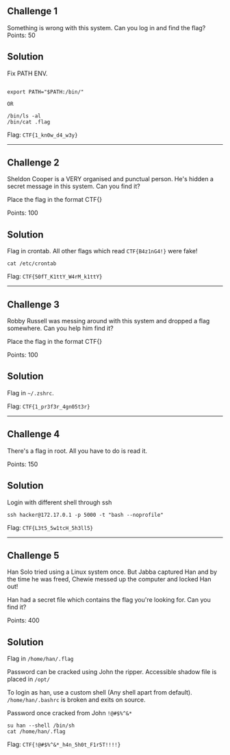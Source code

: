 Challenge 1
-----------

Something is wrong with this system. Can you log in and find the flag?  
Points: 50

Solution
--------

Fix PATH ENV.

```

export PATH="$PATH:/bin/"

OR

/bin/ls -al
/bin/cat .flag

```

Flag: `CTF{1_kn0w_d4_w3y}`

---

Challenge 2
-----------

Sheldon Cooper is a VERY organised and punctual person. He's hidden a secret message in this system. Can you find it?

Place the flag in the format CTF{}

Points: 100

Solution
--------

Flag in crontab. All other flags which read `CTF{B4z1nG4!}` were fake!

`cat /etc/crontab`

Flag: `CTF{50fT_K1ttY_W4rM_k1ttY}`

---

Challenge 3
-----------

Robby Russell was messing around with this system and dropped a flag somewhere. Can you help him find it?

Place the flag in the format CTF{}

Points: 100

Solution
--------

Flag in `~/.zshrc`.

Flag: `CTF{1_pr3f3r_4gn05t3r}`

---

Challenge 4
-----------

There's a flag in root. All you have to do is read it.

Points: 150

Solution
--------

Login with different shell through ssh

`ssh hacker@172.17.0.1 -p 5000 -t "bash --noprofile"`

Flag: `CTF{L3t5_5w1tcH_5h3ll5}`

---

Challenge 5
-----------

Han Solo tried using a Linux system once. But Jabba captured Han and by the time he was freed, Chewie messed up the computer and locked Han out!

Han had a secret file which contains the flag you're looking for. Can you find it?

Points: 400

Solution
--------

Flag in `/home/han/.flag`

Password can be cracked using John the ripper. Accessible shadow file is placed in `/opt/`

To login as han, use a custom shell (Any shell apart from default). `/home/han/.bashrc` is broken and exits on source.

Password once cracked from John `!@#$%^&*`

```
su han --shell /bin/sh
cat /home/han/.flag

```

Flag: `CTF{!@#$%^&*_h4n_5h0t_F1r5T!!!!}`
